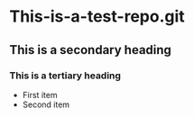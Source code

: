 # This-is-a-test-repo.git
## This is a secondary heading
### This is a tertiary heading


* First item
* Second item
